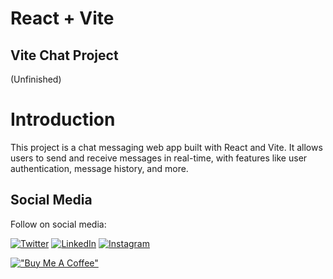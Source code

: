 # React + Vite

## Vite Chat Project

(Unfinished)

# Introduction

This project is a chat messaging web app built with React and Vite. It allows users to send and receive messages in real-time, with features like user authentication, message history, and more.

## Social Media

Follow on social media:

[![Twitter](https://img.shields.io/badge/Twitter-1DA1F2?style=flat&logo=twitter&logoColor=white)](https://x.com/M1thuChowdhury)
[![LinkedIn](https://img.shields.io/badge/LinkedIn-0077B5?style=flat&logo=linkedin&logoColor=white)](https://www.linkedin.com/in/iftekharalammithu/)
[![Instagram](https://img.shields.io/badge/Instagram-E4405F?style=flat&logo=instagram&logoColor=white)](https://www.instagram.com/iftekharalammithu/)

 <!-- [![YouTube](https://img.shields.io/badge/YouTube-FF0000?style=flat&logo=youtube&logoColor=white)](https://youtube.com/yourchannel) -->
 <!-- [![Facebook](https://img.shields.io/badge/Facebook-1877F2?style=flat&logo=facebook&logoColor=white)](https://facebook.com/yourpage) -->

[!["Buy Me A Coffee"](https://www.buymeacoffee.com/assets/img/custom_images/orange_img.png)](https://www.buymeacoffee.com/iftekharalammithu)
